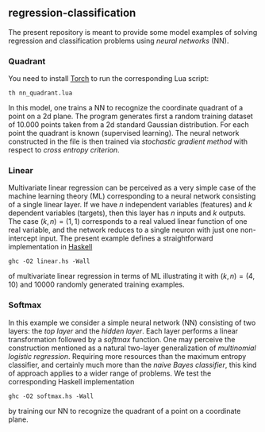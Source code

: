 ## regression-classification

The present repository is meant to provide some model examples of solving regression and classification problems using *neural networks* (NN).

### Quadrant

You need to install [Torch](http://torch.ch/)
to run the corresponding Lua script:
```
th nn_quadrant.lua
```
In this model, one trains a NN to recognize the coordinate quadrant of a point on a 2d plane.
The program generates first a random training dataset of 10.000 points taken from a 2d standard Gaussian distribution.
For each point the quadrant is known (supervised learning). 
The neural network constructed in the file is then trained via *stochastic gradient method* with respect to *cross entropy criterion*.

### Linear

Multivariate linear regression can be perceived as a very simple case of the machine learning theory (ML) corresponding to a neural network consisting of a 
single linear layer. If we have $n$ independent variables (features) and $k$ dependent variables (targets), then this layer has $n$ inputs and $k$ outputs. The 
case $(k, n) = (1, 1)$ corresponds to a real valued linear function of one real variable, and the network reduces to a single neuron with just one non-intercept 
input. The present example defines a straightforward implementation in [Haskell](https://www.haskell.org/platform/) 
```
ghc -O2 linear.hs -Wall
```
of multivariate linear regression in terms of ML illustrating it with $(k, n) = (4, 10)$ and 10000 randomly generated training examples.

### Softmax

In this example we consider a simple neural network (NN) consisting of two layers: the *top layer* and the *hidden layer*. Each layer performs a linear transformation followed by a *softmax* function. One may perceive the construction mentioned as a natural two-layer generalization of *multinomial logistic regression*. Requiring more resources than the maximum entropy classifier, and certainly much more than the *naive Bayes classifier*, this kind of approach applies to a wider range of problems. We test the corresponding Haskell implementation
```
ghc -O2 softmax.hs -Wall
```
by training our NN to recognize the quadrant of a point on a coordinate plane. 